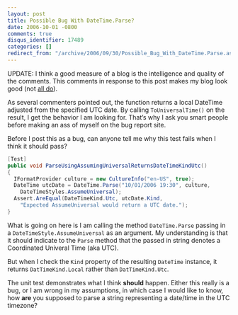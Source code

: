 ```yaml
---
layout: post
title: Possible Bug With DateTime.Parse?
date: 2006-10-01 -0800
comments: true
disqus_identifier: 17489
categories: []
redirect_from: "/archive/2006/09/30/Possible_Bug_With_DateTime.Parse.aspx/"
---
```


UPDATE: I think a good measure of a blog is the intelligence and quality
of the comments. This comments in response to this post makes my blog
look good (not [all
do](https://haacked.com/archive/2005/02/20/GetYourPimpName.aspx "Get Your Pimp Name")).

As several commenters pointed out, the function returns a local DateTime
adjusted from the specified UTC date. By calling `ToUniversalTime()` on
the result, I get the behavior I am looking for. That’s why I ask you
smart people before making an ass of myself on the bug report site.

Before I post this as a bug, can anyone tell me why this test fails when
I think it should pass?

```csharp
[Test]
public void ParseUsingAssumingUniversalReturnsDateTimeKindUtc()
{
  IFormatProvider culture = new CultureInfo("en-US", true);
  DateTime utcDate = DateTime.Parse("10/01/2006 19:30", culture, 
    DateTimeStyles.AssumeUniversal);
  Assert.AreEqual(DateTimeKind.Utc, utcDate.Kind, 
    "Expected AssumeUniversal would return a UTC date.");
}
```

What is going on here is I am calling the method `DateTime.Parse`
passing in a `DateTimeStyle.AssumeUniversal` as an argument. My
understanding is that it should indicate to the `Parse` method that the
passed in string denotes a Coordinated Univeral Time (aka UTC).

But when I check the `Kind` property of the resulting `DateTime`
instance, it returns `DatTimeKind.Local` rather than `DatTimeKind.Utc`.

The unit test demonstrates what I think **should** happen. Either this
really is a bug, or I am wrong in my assumptions, in which case I would
like to know, how **are** you supposed to parse a string representing a
date/time in the UTC timezone?

